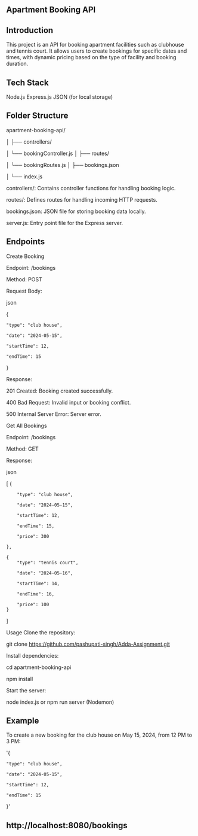 ## Apartment Booking API

## Introduction
This project is an API for booking apartment facilities such as clubhouse and tennis court. It allows users to create bookings for specific dates and times, with dynamic pricing based on the type of facility and booking duration.

## Tech Stack
Node.js
Express.js
JSON (for local storage)

## Folder Structure

apartment-booking-api/

│
├── controllers/

│   └── bookingController.js
│
├── routes/

│   └── bookingRoutes.js
│
├── bookings.json

│
└── index.js

controllers/: Contains controller functions for handling booking logic.

routes/: Defines routes for handling incoming HTTP requests.

bookings.json: JSON file for storing booking data locally.

server.js: Entry point file for the Express server.

## Endpoints

Create Booking

Endpoint: /bookings

Method: POST

Request Body:

json

{

    "type": "club house",
    
    "date": "2024-05-15",
    
    "startTime": 12,
    
    "endTime": 15
    
}

Response:

201 Created: Booking created successfully.

400 Bad Request: Invalid input or booking conflict.

500 Internal Server Error: Server error.

Get All Bookings

Endpoint: /bookings

Method: GET

Response:

json

[
    {
    
        "type": "club house",
        
        "date": "2024-05-15",
        
        "startTime": 12,
        
        "endTime": 15,
        
        "price": 300
        
    },
    
    {
        "type": "tennis court",
        
        "date": "2024-05-16",

        "startTime": 14,
        
        "endTime": 16,
        
        "price": 100
    }
]

Usage
Clone the repository:

git clone https://github.com/pashupati-singh/Adda-Assignment.git

Install dependencies:

cd apartment-booking-api

npm install

Start the server:

node index.js or npm run server (Nodemon)

## Example

To create a new booking for the club house on May 15, 2024, from 12 PM to 3 PM:

'{

    "type": "club house",
    
    "date": "2024-05-15",
    
    "startTime": 12,
    
    "endTime": 15
}' 

## http://localhost:8080/bookings
